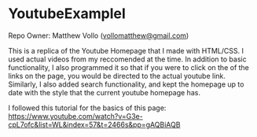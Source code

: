 # YoutubeExampleI
Repo Owner: Matthew Vollo (vollomatthew@gmail.com) 


This is a replica of the Youtube Homepage that I made with HTML/CSS. I used actual videos from my reccomended at the time. In addition to basic functionality, I also programmed it so that if you were to click on the of the links on the page, you would be directed to the actual youtube link. Similarly, I also added search functionality, and kept the homepage up to date with the style that the current youtube homepage has. 

I followed this tutorial for the basics of this page: https://www.youtube.com/watch?v=G3e-cpL7ofc&list=WL&index=57&t=2466s&pp=gAQBiAQB

